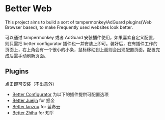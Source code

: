 # Better Web

This project aims to build a sort of tampermonkey/AdGuard plugins(Web Browser based), to make Frequently used websites look better.

可以通过 tampermonkey 或者 AdGuard 安装插件使用，如果喜欢自定义配置，则只需把 better configurator 插件也一并安装上即可。装好后，在有插件工作的页面上，右上角会有一个很小的小条，鼠标移动到上面则会出现配置页面，配置完成后需手动刷新页面。

## Plugins

点击即可安装（不出意外）

- [Better Configurator](https://raw.githubusercontent.com/AielloChan/BetterWeb/master/better_configurator.user.js) 为以下的插件提供可配置选项
- [Better Juejin](https://raw.githubusercontent.com/AielloChan/BetterWeb/master/better_juejin.user.js) for 掘金
- [Better lanzou](https://raw.githubusercontent.com/AielloChan/BetterWeb/master/better_lanzou.user.js) for 蓝奏云
- [Better Zhihu](https://raw.githubusercontent.com/AielloChan/BetterWeb/master/better_zhihu.user.js) for 知乎